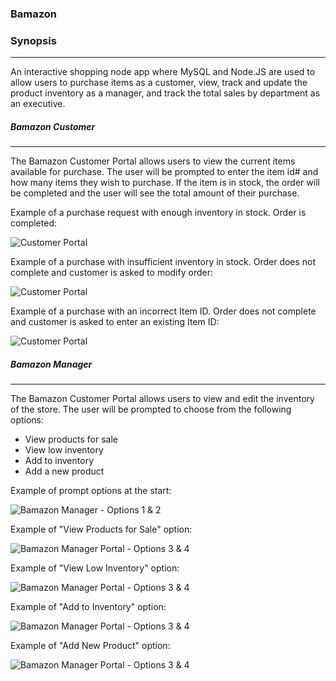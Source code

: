 ### Bamazon

### Synopsis
***

An interactive shopping node app where MySQL and Node.JS are used to allow users to purchase items as a customer, view, track and update the product inventory as a manager, and track the total sales by department as an executive.

##### Bamazon Customer
***

The Bamazon Customer Portal allows users to view the current items available for purchase.  The user will be prompted to enter the item id# and how many items they wish to purchase.  If the item is in stock, the order will be completed and the user will see the total amount of their purchase.

Example of a purchase request with enough inventory in stock.  Order is completed:

![Customer Portal](Images/customer-view.png)

Example of a purchase with insufficient inventory in stock.  Order does not complete and customer is asked to modify order:

![Customer Portal](Images/customer-view.png)

Example of a purchase with an incorrect Item ID.  Order does not complete and customer is asked to enter an existing Item ID:

![Customer Portal](Images/customer-view.png)


##### Bamazon Manager
***

The Bamazon Customer Portal allows users to view and edit the inventory of the store.  The user will be prompted to choose from the following options:
* View products for sale
* View low inventory
* Add to inventory
* Add a new product

Example of prompt options at the start:

![Bamazon Manager - Options 1 & 2](Images/manager-view1.png)

Example of "View Products for Sale" option:

![Bamazon Manager Portal - Options 3 & 4](Images/manager-view2.png)

Example of "View Low Inventory" option:

![Bamazon Manager Portal - Options 3 & 4](Images/manager-view2.png)

Example of "Add to Inventory" option:

![Bamazon Manager Portal - Options 3 & 4](Images/manager-view2.png)

Example of "Add New Product" option:

![Bamazon Manager Portal - Options 3 & 4](Images/manager-view2.png)


